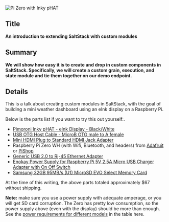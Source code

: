 
![Pi Zero with Inky pHAT](https://secure.meetupstatic.com/photos/event/2/5/b/9/highres_477729657.jpeg)

## Title
**An introduction to extending SaltStack with custom modules**

## Summary
**We will show how easy it is to create and drop in custom components in SaltStack. Specifically, we will create a custom grain, execution, and state module and tie them together on our demo endpoint.**

## Details

This is a talk about creating custom modules in SaltStack, with the goal of building a mini weather dashboard using an eInk display on a Raspberry Pi.

Below is the parts list if you want to try this out yourself:.

 * [Pimoroni Inky pHAT - eInk Display - Black/White](https://www.adafruit.com/product/3934)
 * [USB OTG Host Cable - MicroB OTG male to A female](https://www.adafruit.com/product/1099)
 * [Mini HDMI Plug to Standard HDMI Jack Adapter](https://www.adafruit.com/product/2819)
 * Raspberry Pi Zero WH (with Wifi, Bluetooth, and headers) from [Adafruit](https://www.adafruit.com/product/3708) or [PiShop](https://www.pishop.us/product/raspberry-pi-zero-wireless-wh-pre-soldered-header/)
 * [Generic USB 2.0 to Rj-45 Ethernet Adapter](https://www.amazon.com/gp/product/B003DR070U/ref=ppx_yo_dt_b_asin_title_o01_s00?ie=UTF8&psc=1)
 * [Enokay Power Supply for Raspberry Pi 5V 2.5A Micro USB Charger Adapter with On Off Switch](https://www.amazon.com/gp/product/B01MZX466R/ref=ppx_yo_dt_b_asin_title_o02_s00?ie=UTF8&psc=1)
 * [Samsung 32GB 95MB/s (U1) MicroSD EVO Select Memory Card](https://www.amazon.com/gp/product/B06XWN9Q99/ref=ppx_yo_dt_b_asin_title_o03_s00?ie=UTF8&psc=1)

At the time of this writing, the above parts totaled approximately $67 without shipping.

**Note:** make sure you use a power supply with adequate amperage, or you will get SD card corruption. The Zero has pretty low consumption, so the power supply above (even with the display) should be more than enough. See the [power requirements for different models](https://www.raspberrypi.org/documentation/faqs/#pi-power) in the table here.


